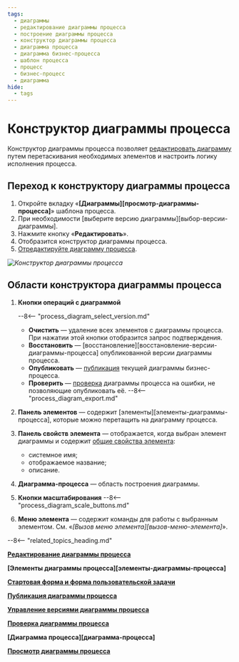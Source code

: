 ```yaml
---
tags:
  - диаграммы
  - редактирование диаграммы процесса
  - построение диаграммы процесса
  - конструктор диаграммы процесса
  - диаграмма процесса
  - диаграмма бизнес-процесса
  - шаблон процесса
  - процесс
  - бизнес-процесс
  - диаграмма
hide:
  - tags
---
```


# Конструктор диаграммы процесса

Конструктор диаграммы процесса позволяет [редактировать диаграмму](process_diagram_edit.md) путем перетаскивания необходимых элементов и настроить логику исполнения процесса.

## Переход к конструктору диаграммы процесса

1. Откройте вкладку «**[Диаграммы][просмотр-диаграммы-процесса]**» шаблона процесса.
2. При необходимости [выберите версию диаграммы][выбор-версии-диаграммы].
3. Нажмите кнопку «**Редактировать**».
4. Отобразится конструктор диаграммы процесса.
5. [Отредактируйте диаграмму процесса](process_diagram_edit.md).

*![Конструктор диаграммы процесса](process_diagram_designer.png)*

## Области конструктора диаграммы процесса

1. **Кнопки операций с диаграммой**

      --8<-- "process_diagram_select_version.md"
      * **Очистить** — удаление всех элементов с диаграммы процесса. При нажатии этой кнопки отобразится запрос подтверждения.
      * **Восстановить** — [восстановление][восстановление-версии-диаграммы-процесса] опубликованной версии диаграммы процесса.
      * **Опубликовать** — [публикация](process_diagram_publish.md) текущей диаграммы бизнес-процесса.
      *  **Проверить** — [проверка](process_diagram_validate.md) диаграммы процесса на ошибки, не позволяющие опубликовать её.
      --8<-- "process_diagram_export.md"

2. **Панель элементов** — содержит [элементы][элементы-диаграммы-процесса], которые можно перетащить на диаграмму процесса.

3. **Панель свойств элемента** — отображается, когда выбран элемент диаграммы и содержит [общие свойства элемента](process_diagram_element_common_properties.md):
    * системное имя;
    * отображаемое название;
    * описание.

4. **Диаграмма-процесса** — область построения диаграммы.

5. **Кнопки масштабирования**
      --8<-- "process_diagram_scale_buttons.md"

6. **Меню элемента** — содержит команды для работы с выбранным элементом. См. «_[Вызов меню элемента][вызов-меню-элемента]_».

--8<-- "related_topics_heading.md"

**[Редактирование диаграммы процесса](process_diagram_edit.md)**

**[Элементы диаграммы процесса][элементы-диаграммы-процесса]**

**[Стартовая форма и форма пользовательской задачи](process_diagram_forms.md)**

**[Публикация диаграммы процесса](process_diagram_publish.md)**

**[Управление версиями диаграммы процесса](process_diagram_version_control.md)**

**[Проверка диаграммы процесса](process_diagram_validate.md)**

**[Диаграмма процесса][диаграмма-процесса]**

**[Просмотр диаграммы процесса](process_diagram_view.md)**
